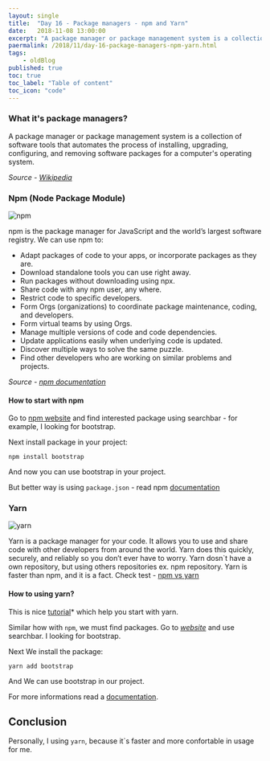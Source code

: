 ```yaml
---
layout: single
title:  "Day 16 - Package managers - npm and Yarn"
date:   2018-11-08 13:00:00
excerpt: "A package manager or package management system is a collection of software tools that automates the process of installing, upgrading, configuring, and removing software packages for a computer's operating system."
paermalink: /2018/11/day-16-package-managers-npm-yarn.html
tags:
    - oldBlog
published: true
toc: true
toc_label: "Table of content"
toc_icon: "code"
--- 
```


### What it's package managers?

A package manager or package management system is a collection of software tools that automates the process of installing, upgrading, configuring, and removing software packages for a computer's operating system.

*Source - [Wikipedia](https://en.wikipedia.org/wiki/Package_manager)*

### Npm (Node Package Module)

![npm](/assets/npm.png)

npm is the package manager for JavaScript and the world’s largest software registry. We can use npm to:

- Adapt packages of code to your apps, or incorporate packages as they are.
- Download standalone tools you can use right away.
- Run packages without downloading using npx.
- Share code with any npm user, any where.
- Restrict code to specific developers.
- Form Orgs (organizations) to coordinate package maintenance, coding, and developers.
- Form virtual teams by using Orgs.
- Manage multiple versions of code and code dependencies.
- Update applications easily when underlying code is updated.
- Discover multiple ways to solve the same puzzle.
- Find other developers who are working on similar problems and projects.

*Source - [npm documentation](https://docs.npmjs.com/getting-started/what-is-npm)*

#### How to start with npm

Go to [npm website](https://www.npmjs.com/) and find interested package using searchbar - for example, I looking for bootstrap.

Next install package in your project:

`npm install bootstrap`

And now you can use bootstrap in your project.

But better way is using `package.json` - read npm [documentation](https://docs.npmjs.com/getting-started/using-a-package.json)

### Yarn

![yarn](/assets/yarn.png)

Yarn is a package manager for your code. It allows you to use and share code with other developers from around the world. Yarn does this quickly, securely, and reliably so you don’t ever have to worry.
Yarn dosn`t have a own repository, but using others repositories ex. npm repository. Yarn is faster than npm, and it is a fact. Check test - [npm vs yarn](https://medium.freecodecamp.org/npm-vs-yarn-benchmark-9b456de4aa96)

#### How to using yarn?

This is nice [tutorial](https://yarnpkg.com/en/docs/install#windows-stable)* which help you start with yarn.

Similar how with `npm`, we must find packages. Go to *[website](https://yarnpkg.com/en/)* and use searchbar. I looking for bootstrap.

Next We install the package:

`yarn add bootstrap`

And We can use bootstrap in our project.

For more informations read a [documentation](https://yarnpkg.com/en/docs).

## Conclusion

Personally, I using `yarn`, because it`s faster and more confortable in usage for me.
